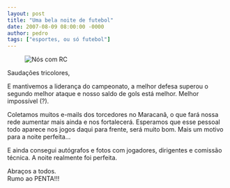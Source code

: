 ```yaml
---
layout: post
title: "Uma bela noite de futebol"
date: 2007-08-09 08:00:00 -0000
author: pedro
tags: ["esportes, ou só futebol"]
---
```

<figure class="gallery">
    <img src="{{ site.baseurl }}/assets/fotos/2007/08/Botafogo-São Paulo-105.jpg" alt="Nós com RC" title="foto minha com amigos e Rog[erio Ceni">
</figure>
Saudações tricolores,

E mantivemos a liderança do campeonato, a melhor defesa superou o segundo melhor ataque e nosso saldo de gols está melhor. Melhor impossível (?).

Coletamos muitos e-mails dos torcedores no Maracanã, o que fará nossa rede aumentar mais ainda e nos fortalecerá. Esperamos que esse pessoal todo aparece nos jogos daqui para frente, será muito bom. Mais um motivo para a noite perfeita...

E ainda consegui autógrafos e fotos com jogadores, dirigentes e comissão técnica. A noite realmente foi perfeita.

Abraços a todos.  
Rumo ao PENTA!!!